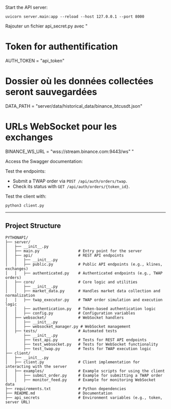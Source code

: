 Start the API server:
```
uvicorn server.main:app --reload --host 127.0.0.1 --port 8000
```
Rajouter un fichier api_secret.py avec
"
# Token for authentification
AUTH_TOKEN = "api_token"

# Dossier où les données collectées seront sauvegardées
DATA_PATH = "server/data/historical_data/binance_btcusdt.json"

# URLs WebSocket pour les exchanges
BINANCE_WS_URL = "wss://stream.binance.com:9443/ws"
" 


Access the Swagger documentation: [ ](http://127.0.0.1:8000/docs)

Test the endpoints:
- Submit a TWAP order via `POST /api/auth/orders/twap`.
- Check its status with `GET /api/auth/orders/{token_id}`.

Test the client with:
```
python3 client.py
```

---

## Project Structure

```
PYTHONAPI/
├── server/
│   ├── __init__.py
│   ├── main.py                 # Entry point for the server
│   ├── api/                    # REST API endpoints
│   │   ├── __init__.py
│   │   ├── public.py           # Public API endpoints (e.g., klines, exchanges)
│   │   ├── authenticated.py    # Authenticated endpoints (e.g., TWAP orders)
│   ├── core/                   # Core logic and utilities
│   │   ├── __init__.py
│   │   ├── market_data.py      # Handles market data collection and normalization
│   │   ├── twap_executor.py    # TWAP order simulation and execution logic
│   │   ├── authentication.py   # Token-based authentication logic
│   │   ├── config.py           # Configuration variables
│   ├── websocket/              # WebSocket handlers
│   │   ├── __init__.py
│   │   ├── websocket_manager.py # WebSocket management
│   ├── tests/                  # Automated tests
│       ├── __init__.py
│       ├── test_api.py         # Tests for REST API endpoints
│       ├── test_websocket.py   # Tests for WebSocket functionality
│       ├── test_twap.py        # Tests for TWAP execution logic
├── client/
│   ├── __init__.py
│   ├── client.py               # Client implementation for interacting with the server
│   ├── examples/               # Example scripts for using the client
│   │   ├── submit_order.py     # Example for submitting a TWAP order
│   │   ├── monitor_feed.py     # Example for monitoring WebSocket data
├── requirements.txt            # Python dependencies
├── README.md                   # Documentation
├── api_secrets                 # Environment variables (e.g., token, server URL)
```
